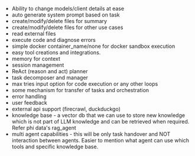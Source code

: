 - Ability to change models/client details at ease
- auto generate system prompt based on task
- create/modify/delete files for summary
- create/modify/delete files for other use cases
- read external files
- execute code and diagnose errors
- simple docker container_name/none for docker sandbox execution 
- easy tool creations and integrations.
- memory for context
- session management
- ReAct (reason and act) planner
- task decomposer and manager
- max tries input option for code execution or any other loops
- some mechanism for transfer of tasks and orchestration
- error handling
- user feedback
- external api support (firecrawl, duckduckgo)
- knowledge base - a vector db that we can use to store new knowledge which is not part of LLM knowledge and can be retrieved when required. Refer phi data's rag_agent
- multi agent capabilities - this will be only task handover and NOT interaction between agents. Easier to mention what agent can use which tools and specific knowledge base.
